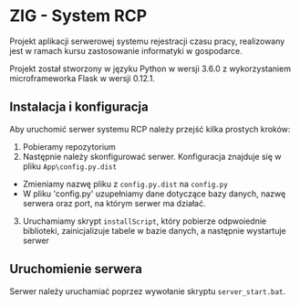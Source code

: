 # ZIG - System RCP
Projekt aplikacji serwerowej systemu rejestracji czasu pracy, realizowany jest w ramach kursu zastosowanie informatyki w gospodarce.

Projekt został stworzony w języku Python w wersji 3.6.0 z wykorzystaniem microframeworka Flask w wersji 0.12.1.

## Instalacja i konfiguracja
Aby uruchomić serwer systemu RCP należy przejść kilka prostych kroków:
1) Pobieramy repozytorium
2) Następnie należy skonfigurować serwer. Konfiguracja znajduje się w pliku `App\config.py.dist`
* Zmieniamy nazwę pliku z `config.py.dist` na `config.py`
* W pliku 'config.py' uzupełniamy dane dotyczące bazy danych, nazwę serwera oraz port, na którym serwer ma działać.
3) Uruchamiamy skrypt `installScript`, który pobierze odpwoiednie biblioteki, zainicjalizuje tabele w bazie danych, a następnie wystartuje serwer

## Uruchomienie serwera
Serwer należy uruchamiać poprzez wywołanie skryptu `server_start.bat`.
